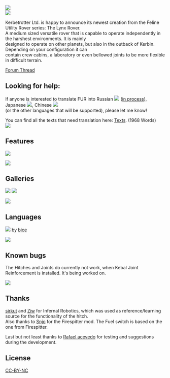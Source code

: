 ![](http://i.imgur.com/HYWMzVh.png)   
![](http://i.imgur.com/oVyCGRp.png)

Kerbetrotter Ltd. is happy to announce its newest creation from the Feline Utility Rover series: The Lynx Rover.  
A medium sized versatile rover that is capable to operate independently in the harshest environments. It is mainly  
designed to operate on other planets, but also in the outback of Kerbin. Depending on your configuration it can  
contain crew cabins, a laboratory or even bellowed joints to be more flexible in difficult terrain.  

[Forum Thread](http://forum.kerbalspaceprogram.com/index.php?/topic/133606-1) 

## Looking for help:
If anyone is interested to translate FUR into Russian ![](http://i.imgur.com/mFRcn0a.png) ([in process](https://github.com/Tirathangil/FelineUtilityRovers/tree/master/Translation)), Japanese ![](http://i.imgur.com/M93S44Z.png), Chinese ![](http://i.imgur.com/JyqfJ1P.png)   
(or the other languages that will be supported), please let me know!   

You can find all the texts that need translation here: [Texts](https://github.com/Nils277/FelineUtilityRovers/tree/master/Translation). (1968 Words)  
![](http://i.imgur.com/O762Vfm.png)

## Features 
![](http://i.imgur.com/J0Y2uGE.png)


![](http://i.imgur.com/O762Vfm.png)  

## Galleries 
[![](http://i.imgur.com/8SHPkw2.png)](http://imgur.com/a/fOPRK)
[![](http://i.imgur.com/pVShxBH.png)](https://www.youtube.com/watch?v=nMHhR1amxVc)  

![](http://i.imgur.com/O762Vfm.png)  
## Languages  
![](http://i.imgur.com/cXO4NUi.png)  by [bice](http://forum.kerbalspaceprogram.com/index.php?/profile/152599-bice/)  


![](http://i.imgur.com/O762Vfm.png)  
## Known bugs 

The Hitches and Joints do currently not work, when Kebal Joint Reinforcement is installed. It's being worked on.  

![](http://i.imgur.com/O762Vfm.png)  
## Thanks

[sirkut](http://forum.kerbalspaceprogram.com/index.php?/profile/57229-sirkut/) and [Ziw](http://forum.kerbalspaceprogram.com/index.php?/profile/135292-ziw/) for Infernal Robotics, which was used as reference/learning source for the functionality of the hitch.  
Also thanks to [Snjo](http://forum.kerbalspaceprogram.com/index.php?/profile/57198-snjo/) for the Firespitter mod. The Fuel switch is based on the one from Firespitter.  

Last but not least thanks to [Rafael acevedo](http://forum.kerbalspaceprogram.com/index.php?/profile/84946-rafael-acevedo/) for testing and suggestions during the development.

## License

[CC-BY-NC](https://creativecommons.org/licenses/by-nc/4.0/)
